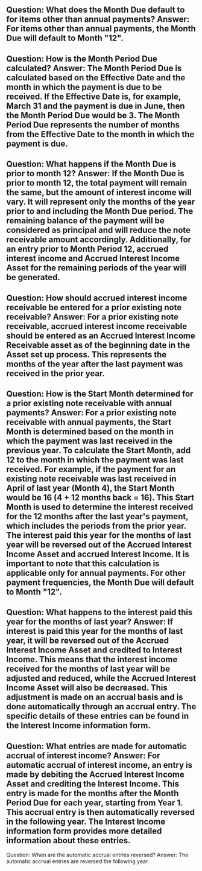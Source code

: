 Question: What does the Month Due default to for items other than annual payments?
Answer: For items other than annual payments, the Month Due will default to Month "12".
---
Question: How is the Month Period Due calculated?
Answer: The Month Period Due is calculated based on the Effective Date and the month in which the payment is due to be received. If the Effective Date is, for example, March 31 and the payment is due in June, then the Month Period Due would be 3. The Month Period Due represents the number of months from the Effective Date to the month in which the payment is due.
---
Question: What happens if the Month Due is prior to month 12?
Answer: If the Month Due is prior to month 12, the total payment will remain the same, but the amount of interest income will vary. It will represent only the months of the year prior to and including the Month Due period. The remaining balance of the payment will be considered as principal and will reduce the note receivable amount accordingly. Additionally, for an entry prior to Month Period 12, accrued interest income and Accrued Interest Income Asset for the remaining periods of the year will be generated.
---
Question: How should accrued interest income receivable be entered for a prior existing note receivable?
Answer: For a prior existing note receivable, accrued interest income receivable should be entered as an Accrued Interest Income Receivable asset as of the beginning date in the Asset set up process. This represents the months of the year after the last payment was received in the prior year.
---
Question: How is the Start Month determined for a prior existing note receivable with annual payments?
Answer: For a prior existing note receivable with annual payments, the Start Month is determined based on the month in which the payment was last received in the previous year. To calculate the Start Month, add 12 to the month in which the payment was last received. 
For example, if the payment for an existing note receivable was last received in April of last year (Month 4), the Start Month would be 16 (4 + 12 months back = 16). 
This Start Month is used to determine the interest received for the 12 months after the last year's payment, which includes the periods from the prior year. The interest paid this year for the months of last year will be reversed out of the Accrued Interest Income Asset and accrued Interest Income. 
It is important to note that this calculation is applicable only for annual payments. For other payment frequencies, the Month Due will default to Month "12".
---
Question: What happens to the interest paid this year for the months of last year?
Answer: If interest is paid this year for the months of last year, it will be reversed out of the Accrued Interest Income Asset and credited to Interest Income. This means that the interest income received for the months of last year will be adjusted and reduced, while the Accrued Interest Income Asset will also be decreased. This adjustment is made on an accrual basis and is done automatically through an accrual entry. The specific details of these entries can be found in the Interest Income information form.
---
Question: What entries are made for automatic accrual of interest income?
Answer: For automatic accrual of interest income, an entry is made by debiting the Accrued Interest Income Asset and crediting the Interest Income. This entry is made for the months after the Month Period Due for each year, starting from Year 1. This accrual entry is then automatically reversed in the following year. The Interest Income information form provides more detailed information about these entries.
---
Question: When are the automatic accrual entries reversed?
Answer: The automatic accrual entries are reversed the following year.
